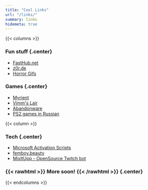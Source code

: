 ```yaml
---
title: "Cool Links"
url: "/links/"
summary: links
hidemeta: true
---
```


{{< columns >}}

### Fun stuff {.center}
* [FastHub.net](https://fasthub.net/)
* [z0r.de](https://z0r.de)
* [Horror Gifs](https://horrorgifs.neocities.org)

### Games {.center}
* [Myrient](https://myrient.erista.me/)
* [Vimm's Lair](https://vimm.net/)
* [Abandonware](https://www.myabandonware.com/)
* [PS2 games in Russian](https://vk.com/topic-155493603_48264935?offset=0)

{{< column >}}

### Tech {.center}
* [Microsoft Activation Scripts](https://github.com/massgravel/Microsoft-Activation-Scripts)
* [femboy.beauty](https://femboy.beauty/)
* [MixItUpp - OpenSource Twitch bot](https://mixitupapp.com/)

### {{< rawhtml >}} <span id="special-text"> More soon! </span> {{< /rawhtml >}} {.center}

{{< endcolumns >}}